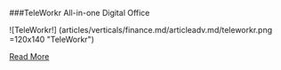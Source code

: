 ###TeleWorkr
All-in-one Digital Office

![TeleWorkr!] (articles/verticals/finance.md/articleadv.md/teleworkr.png =120x140 "TeleWorkr")

[Read More]({{#makeLink}}./landing.html?product_path=./products/telefamily.md/teleworkr.md&menu_path=.menus/en{{/makeLink}})